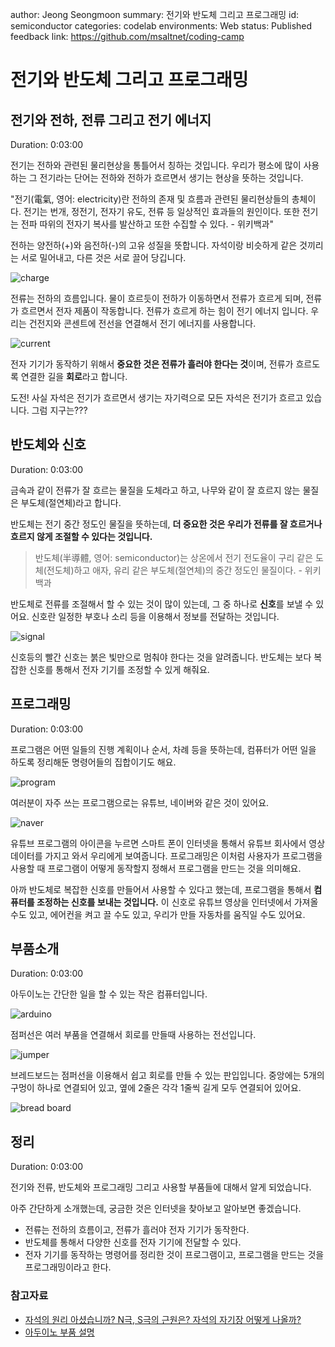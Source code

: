 author: Jeong Seongmoon
summary: 전기와 반도체 그리고 프로그래밍
id: semiconductor
categories: codelab
environments: Web
status: Published
feedback link: https://github.com/msaltnet/coding-camp

# 전기와 반도체 그리고 프로그래밍

## 전기와 전하, 전류 그리고 전기 에너지
Duration: 0:03:00

전기는 전하와 관련된 물리현상을 통틀어서 칭하는 것입니다. 우리가 평소에 많이 사용하는 그 전기라는 단어는 전하와 전하가 흐르면서 생기는 현상을 뜻하는 것입니다.

"전기(電氣, 영어: electricity)란 전하의 존재 및 흐름과 관련된 물리현상들의 총체이다. 전기는 번개, 정전기, 전자기 유도, 전류 등 일상적인 효과들의 원인이다. 또한 전기는 전파 따위의 전자기 복사를 발산하고 또한 수집할 수 있다. - 위키백과"

전하는 양전하(+)와 음전하(-)의 고유 성질을 뜻합니다. 자석이랑 비슷하게 같은 것끼리는 서로 밀어내고, 다른 것은 서로 끌어 당깁니다.

![charge](./img/charge.png)

전류는 전하의 흐름입니다. 물이 흐르듯이 전하가 이동하면서 전류가 흐르게 되며, 전류가 흐르면서 전자 제품이 작동합니다. 전류가 흐르게 하는 힘이 전기 에너지 입니다. 우리는 건전지와 콘센트에 전선을 연결해서 전기 에너지를 사용합니다.

![current](./img/current.png)

전자 기기가 동작하기 위해서 **중요한 것은 전류가 흘러야 한다는 것**이며, 전류가 흐르도록 연결한 길을 **회로**라고 합니다.

<aside class="positive">
도전!
사실 자석은 전기가 흐르면서 생기는 자기력으로 모든 자석은 전기가 흐르고 있습니다. 그럼 지구는???
</aside>

## 반도체와 신호
Duration: 0:03:00

금속과 같이 전류가 잘 흐르는 물질을 도체라고 하고, 나무와 같이 잘 흐르지 않는 물질은 부도체(절연체)라고 합니다.

반도체는 전기 중간 정도인 물질을 뜻하는데, **더 중요한 것은 우리가 전류를 잘 흐르거나 흐르지 않게 조절할 수 있다는 것입니다.**

> 반도체(半導體, 영어: semiconductor)는 상온에서 전기 전도율이 구리 같은 도체(전도체)하고 애자, 유리 같은 부도체(절연체)의 중간 정도인 물질이다. - 위키백과

반도체로 전류를 조절해서 할 수 있는 것이 많이 있는데, 그 중 하나로 **신호**를 보낼 수 있어요. 신호란 일정한 부호나 소리 등을 이용해서 정보를 전달하는 것입니다.

![signal](./img/images.jfif)

신호등의 빨간 신호는 붉은 빛만으로 멈춰야 한다는 것을 알려줍니다. 반도체는 보다 복잡한 신호를 통해서 전자 기기를 조정할 수 있게 해줘요.

## 프로그래밍
Duration: 0:03:00

프로그램은 어떤 일들의 진행 계획이나 순서, 차례 등을 뜻하는데, 컴퓨터가 어떤 일을 하도록 정리해둔 명령어들의 집합이기도 해요.

![program](./img/program.png)

여러분이 자주 쓰는 프로그램으로는 유튜브, 네이버와 같은 것이 있어요.

![naver](./img/youtube.png)

유튜브 프로그램의 아이콘을 누르면 스마트 폰이 인터넷을 통해서 유튜브 회사에서 영상 데이터를 가지고 와서 우리에게 보여줍니다. 프로그래밍은 이처럼 사용자가 프로그램을 사용할 때 프로그램이 어떻게 동작할지 정해서 프로그램을 만드는 것을 의미해요.

아까 반도체로 복잡한 신호를 만들어서 사용할 수 있다고 했는데, 프로그램을 통해서 **컴퓨터를 조정하는 신호를 보내는 것입니다.** 이 신호로 유튜브 영상을 인터넷에서 가져올 수도 있고, 에어컨을 켜고 끌 수도 있고, 우리가 만들 자동차를 움직일 수도 있어요.

## 부품소개
Duration: 0:03:00

아두이노는 간단한 일을 할 수 있는 작은 컴퓨터입니다.

![arduino](./img/arduino.png)

점퍼선은 여러 부품을 연결해서 회로를 만들때 사용하는 전선입니다.

![jumper](./img/jumper.jpg)

브레드보드는 점퍼선을 이용해서 쉽고 회로를 만들 수 있는 판입입니다. 중앙에는 5개의 구멍이 하나로 연결되어 있고, 옆에 2줄은 각각 1줄씩 길게 모두 연결되어 있어요.

![bread board](./img/bb.png)

## 정리
Duration: 0:03:00

전기와 전류, 반도체와 프로그래밍 그리고 사용할 부품들에 대해서 알게 되었습니다.

아주 간단하게 소개했는데, 궁금한 것은 인터넷을 찾아보고 알아보면 좋겠습니다.

- 전류는 전하의 흐름이고, 전류가 흘러야 전자 기기가 동작한다.
- 반도체를 통해서 다양한 신호를 전자 기기에 전달할 수 있다.
- 전자 기기를 동작하는 명령어를 정리한 것이 프로그램이고, 프로그램을 만드는 것을 프로그래밍이라고 한다.

### 참고자료
- [자석의 원리 아셨습니까? N극, S극의 근원은? 자석의 자기장 어떻게 나올까?](https://www.youtube.com/watch?v=FU29W6B1eeE)
- [아두이노 부품 설명](https://edu.goorm.io/learn/lecture/203/%ED%95%9C-%EB%88%88%EC%97%90-%EB%81%9D%EB%82%B4%EB%8A%94-%EC%95%84%EB%91%90%EC%9D%B4%EB%85%B8-%EA%B8%B0%EC%B4%88/lesson/6063/%EB%B6%80%ED%92%88-%EC%84%A4%EB%AA%85-%EA%B8%B0%EC%B4%88)
